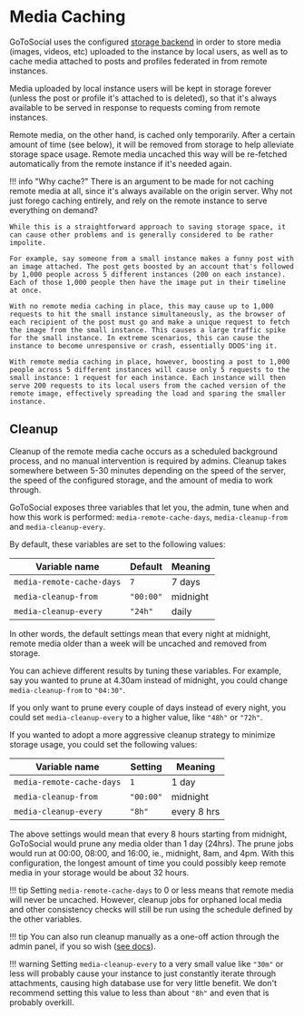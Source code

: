 # Media Caching

GoToSocial uses the configured [storage backend](https://docs.gotosocial.org/en/latest/configuration/storage/) in order to store media (images, videos, etc) uploaded to the instance by local users, as well as to cache media attached to posts and profiles federated in from remote instances.

Media uploaded by local instance users will be kept in storage forever (unless the post or profile it's attached to is deleted), so that it's always available to be served in response to requests coming from remote instances.

Remote media, on the other hand, is cached only temporarily. After a certain amount of time (see below), it will be removed from storage to help alleviate storage space usage. Remote media uncached this way will be re-fetched automatically from the remote instance if it's needed again.

!!! info "Why cache?"
    There is an argument to be made for not caching remote media at all, since it's always available on the origin server. Why not just forego caching entirely, and rely on the remote instance to serve everything on demand?
    
    While this is a straightforward approach to saving storage space, it can cause other problems and is generally considered to be rather impolite.
    
    For example, say someone from a small instance makes a funny post with an image attached. The post gets boosted by an account that's followed by 1,000 people across 5 different instances (200 on each instance). Each of those 1,000 people then have the image put in their timeline at once.
    
    With no remote media caching in place, this may cause up to 1,000 requests to hit the small instance simultaneously, as the browser of each recipient of the post must go and make a unique request to fetch the image from the small instance. This causes a large traffic spike for the small instance. In extreme scenarios, this can cause the instance to become unresponsive or crash, essentially DDOS'ing it.
    
    With remote media caching in place, however, boosting a post to 1,000 people across 5 different instances will cause only 5 requests to the small instance: 1 request for each instance. Each instance will then serve 200 requests to its local users from the cached version of the remote image, effectively spreading the load and sparing the smaller instance.

## Cleanup

Cleanup of the remote media cache occurs as a scheduled background process, and no manual intervention is required by admins. Cleanup takes somewhere between 5-30 minutes depending on the speed of the server, the speed of the configured storage, and the amount of media to work through.

GoToSocial exposes three variables that let you, the admin, tune when and how this work is performed: `media-remote-cache-days`, `media-cleanup-from` and `media-cleanup-every`.

By default, these variables are set to the following values:

| Variable name             | Default      | Meaning  |
|---------------------------|--------------|----------|
| `media-remote-cache-days` | `7`          | 7 days   |
| `media-cleanup-from`      | `"00:00"`    | midnight |
| `media-cleanup-every`     | `"24h"`      | daily    |

In other words, the default settings mean that every night at midnight, remote media older than a week will be uncached and removed from storage.

You can achieve different results by tuning these variables. For example, say you wanted to prune at 4.30am instead of midnight, you could change `media-cleanup-from` to `"04:30"`.

If you only want to prune every couple of days instead of every night, you could set `media-cleanup-every` to a higher value, like `"48h"` or `"72h"`.

If you wanted to adopt a more aggressive cleanup strategy to minimize storage usage, you could set the following values:

| Variable name             | Setting      | Meaning     |
|---------------------------|--------------|-------------|
| `media-remote-cache-days` | `1`          | 1 day       |
| `media-cleanup-from`      | `"00:00"`    | midnight    |
| `media-cleanup-every`     | `"8h"`       | every 8 hrs |

The above settings would mean that every 8 hours starting from midnight, GoToSocial would prune any media older than 1 day (24hrs). The prune jobs would run at 00:00, 08:00, and 16:00, ie., midnight, 8am, and 4pm. With this configuration, the longest amount of time you could possibly keep remote media in your storage would be about 32 hours.

!!! tip
    Setting `media-remote-cache-days` to 0 or less means that remote media will never be uncached. However, cleanup jobs for orphaned local media and other consistency checks will still be run using the schedule defined by the other variables.

!!! tip
    You can also run cleanup manually as a one-off action through the admin panel, if you so wish ([see docs](./settings.md#media)).

!!! warning
    Setting `media-cleanup-every` to a very small value like `"30m"` or less will probably cause your instance to just constantly iterate through attachments, causing high database use for very little benefit. We don't recommend setting this value to less than about `"8h"` and even that is probably overkill.

